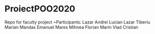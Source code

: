 # ProiectPOO2020
Repo for faculty project
 ~Participants: Lazar Andrei Lucian
                Lazar Tiberiu Marian
                Mandas Emanuel
                Mares Mihnea Florian
                Marin Vlad Cristian
